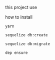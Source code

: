 this project use 

how to install

`yarn`

`sequelize db:create`

`sequelize db:migrate`

`dep ensure`


